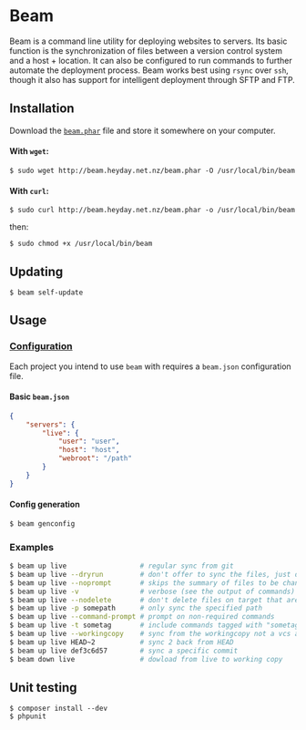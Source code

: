 # Beam

Beam is a command line utility for deploying websites to servers. Its basic function is the synchronization of files between a version control system and a host + location. It can also be configured to run commands to further automate the deployment process. Beam works best using `rsync` over `ssh`, though it also has support for intelligent deployment through SFTP and FTP.

## Installation

Download the [`beam.phar`](http://beam.heyday.net.nz/beam.phar) file and store it somewhere on your computer.

#### With `wget`:

    $ sudo wget http://beam.heyday.net.nz/beam.phar -O /usr/local/bin/beam

#### With `curl`:

    $ sudo curl http://beam.heyday.net.nz/beam.phar -o /usr/local/bin/beam

then:

    $ sudo chmod +x /usr/local/bin/beam


## Updating

    $ beam self-update

## Usage

### [Configuration](CONFIG.md)

Each project you intend to use `beam` with requires a `beam.json` configuration file.

#### Basic `beam.json`

```json
{
	"servers": {
		"live": {
			"user": "user",
			"host": "host",
			"webroot": "/path"
		}
	}
}
```

#### Config generation

```bash
$ beam genconfig
```

### Examples

```bash
$ beam up live                  # regular sync from git
$ beam up live --dryrun         # don't offer to sync the files, just display changes
$ beam up live --noprompt       # skips the summary of files to be changed and doesn't prompt for confirmation
$ beam up live -v               # verbose (see the output of commands)
$ beam up live --nodelete       # don't delete files on target that are not present on local
$ beam up live -p somepath      # only sync the specified path
$ beam up live --command-prompt # prompt on non-required commands
$ beam up live -t sometag       # include commands tagged with "sometag"
$ beam up live --workingcopy    # sync from the workingcopy not a vcs archive
$ beam up live HEAD~2           # sync 2 back from HEAD
$ beam up live def3c6d57        # sync a specific commit
$ beam down live                # dowload from live to working copy
```

## Unit testing

    $ composer install --dev
    $ phpunit